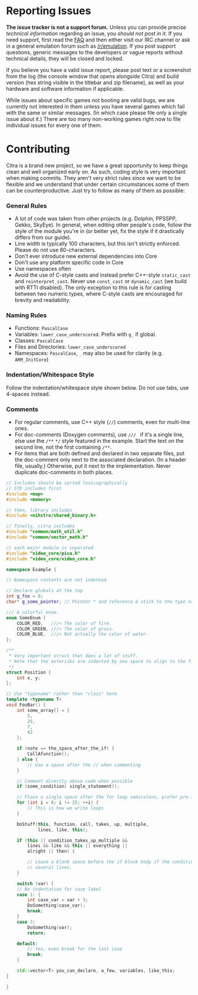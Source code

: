 # Reporting Issues

**The issue tracker is not a support forum.** Unless you can provide precise *technical information* regarding an issue, you *should not post in it*. If you need support, first read the [FAQ](https://github.com/citra-emu/citra/wiki/FAQ) and then either visit our IRC channel or ask in a general emulation forum such as [/r/emulation](https://www.reddit.com/r/emulation/). If you post support questions, generic messages to the developers or vague reports without technical details, they will be closed and locked.

If you believe you have a valid issue report, please post text or a screenshot from the log (the console window that opens alongside Citra) and build version (hex string visible in the titlebar and zip filename), as well as your hardware and software information if applicable.

While issues about specific games not booting are valid bugs, we are currently not interested in them unless you have several games which fail with the same or similar messages. (In which case please file only a single issue about it.) There are too many non-working games right now to file individual issues for every one of them.

# Contributing
Citra is a brand new project, so we have a great opportunity to keep things clean and well organized early on. As such, coding style is very important when making commits. They aren't very strict rules since we want to be flexible and we understand that under certain circumstances some of them can be counterproductive. Just try to follow as many of them as possible:

### General Rules
* A lot of code was taken from other projects (e.g. Dolphin, PPSSPP, Gekko, SkyEye). In general, when editing other people's code, follow the style of the module you're in (or better yet, fix the style if it drastically differs from our guide).
* Line width is typically 100 characters, but this isn't strictly enforced. Please do not use 80-characters.
* Don't ever introduce new external dependencies into Core
* Don't use any platform specific code in Core
* Use namespaces often
* Avoid the use of C-style casts and instead prefer C++-style `static_cast` and `reinterpret_cast`. Never use `const_cast` or `dynamic_cast` (we build with RTTI disabled). The only exception to this rule is for casting between two numeric types, where C-style casts are encouraged for brevity and readability.

### Naming Rules
* Functions: `PascalCase`
* Variables: `lower_case_underscored`. Prefix with `g_` if global.
* Classes: `PascalCase`
* Files and Directories: `lower_case_underscored`
* Namespaces: `PascalCase`, `_` may also be used for clarity (e.g. `ARM_InitCore`)

### Indentation/Whitespace Style
Follow the indentation/whitespace style shown below. Do not use tabs, use 4-spaces instead.

### Comments
* For regular comments, use C++ style (`//`) comments, even for multi-line ones.
* For doc-comments (Doxygen comments), use `/// ` if it's a single line, else use the `/**` `*/` style featured in the example. Start the text on the second line, not the first containing `/**`.
* For items that are both defined and declared in two separate files, put the doc-comment only next to the associated declaration. (In a header file, usually.) Otherwise, put it next to the implementation. Never duplicate doc-comments in both places.

```cpp
// Includes should be sorted lexicographically
// STD includes first
#include <map>
#include <memory>

// then, library includes
#include <nihstro/shared_binary.h>

// finally, citra includes
#include "common/math_util.h"
#include "common/vector_math.h"

// each major module is separated
#include "video_core/pica.h"
#include "video_core/video_core.h"

namespace Example {

// Namespace contents are not indented

// Declare globals at the top
int g_foo = 0;
char* g_some_pointer; // Pointer * and reference & stick to the type name

/// A colorful enum.
enum SomeEnum {
    COLOR_RED,   ///< The color of fire.
    COLOR_GREEN, ///< The color of grass.
    COLOR_BLUE,  ///< Not actually the color of water.
};

/**
 * Very important struct that does a lot of stuff.
 * Note that the asterisks are indented by one space to align to the first line.
 */
struct Position {
    int x, y;
};

// Use "typename" rather than "class" here
template <typename T>
void FooBar() {
    int some_array[] = {
        5,
        25,
        7,
        42
    };

    if (note == the_space_after_the_if) {
        CallAfunction();
    } else {
        // Use a space after the // when commenting
    }

    // Comment directly above code when possible
    if (some_condition) single_statement();

    // Place a single space after the for loop semicolons, prefer pre-increment
    for (int i = 0; i != 25; ++i) {
        // This is how we write loops
    }

    DoStuff(this, function, call, takes, up, multiple,
            lines, like, this);

    if (this || condition_takes_up_multiple &&
        lines && like && this || everything ||
        alright || then) {

        // Leave a blank space before the if block body if the condition was continued across
        // several lines.
    }

    switch (var) {
    // No indentation for case label
    case 1: {
        int case_var = var + 3;
        DoSomething(case_var);
        break;
    }
    case 3:
        DoSomething(var);
        return;

    default:
        // Yes, even break for the last case
        break;
    }

    std::vector<T> you_can_declare, a_few, variables, like_this;
}

}
```
